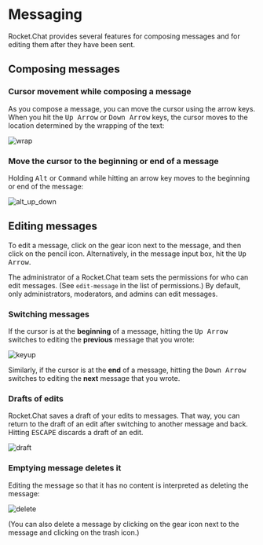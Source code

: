 # Messaging

Rocket.Chat provides several features for composing messages and for editing them after they have been sent.

## Composing messages 

### Cursor movement while composing a message
As you compose a message, you can move the cursor using the arrow keys. When you hit the <kbd>Up Arrow</kbd> or <kbd>Down Arrow</kbd> keys, the cursor moves to the location determined by the wrapping of the text:

![wrap](https://cloud.githubusercontent.com/assets/4238626/14960976/17064ab4-10a0-11e6-9ee9-efe9239004a3.gif)

### Move the cursor to the beginning or end of a message
Holding <kbd>Alt</kbd> or <kbd>Command</kbd> while hitting an arrow key moves to the beginning or end of the message:

![alt_up_down](https://cloud.githubusercontent.com/assets/4238626/14960972/17009c90-10a0-11e6-9450-d69257310e24.gif)

## Editing messages

To edit a message, click on the gear icon next to the message, and then click on the pencil icon. Alternatively, in the message input box, hit the <kbd>Up Arrow</kbd>.

The administrator of a Rocket.Chat team sets the permissions for who can edit messages. (See `edit-message` in the list of permissions.) By default, only administrators, moderators, and admins can edit messages.

### Switching messages

If the cursor is at the **beginning** of a message, hitting the <kbd>Up Arrow</kbd> switches to editing the **previous** message that you wrote:

![keyup](https://cloud.githubusercontent.com/assets/4238626/14960973/1701d506-10a0-11e6-880d-0b4cb95f907f.gif)

Similarly, if the cursor is at the **end** of a message, hitting the <kbd>Down Arrow</kbd> switches to editing the **next** message that you wrote.

### Drafts of edits

Rocket.Chat saves a draft of your edits to messages. That way, you can return to the draft of an edit after switching to another message and back. Hitting <kbd>ESCAPE</kbd> discards a draft of an edit.

![draft](https://cloud.githubusercontent.com/assets/4238626/14960975/17041cda-10a0-11e6-9b6f-572d70c7473c.gif)

### Emptying message deletes it

Editing the message so that it has no content is interpreted as deleting the message:

![delete](https://cloud.githubusercontent.com/assets/4238626/14960977/1706e71c-10a0-11e6-8d44-48bf20f79ae4.gif)

(You can also delete a message by clicking on the gear icon next to the message and clicking on the trash icon.)
